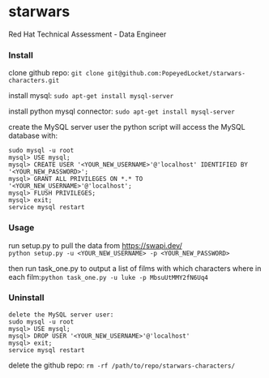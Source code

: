 # starwars
Red Hat Technical Assessment - Data Engineer



### Install

clone github repo:
`git clone git@github.com:PopeyedLocket/starwars-characters.git`

install mysql:
`sudo apt-get install mysql-server`

install python mysql connector:
`sudo apt-get install mysql-server`

create the MySQL server user the python script will access the MySQL database with:
```
sudo mysql -u root
mysql> USE mysql;
mysql> CREATE USER '<YOUR_NEW_USERNAME>'@'localhost' IDENTIFIED BY '<YOUR_NEW_PASSWORD>';
mysql> GRANT ALL PRIVILEGES ON *.* TO '<YOUR_NEW_USERNAME>'@'localhost';
mysql> FLUSH PRIVILEGES;
mysql> exit;
service mysql restart
```



### Usage

run setup.py to pull the data from ​https://swapi.dev/<br/>
`python setup.py -u <YOUR_NEW_USERNAME> -p <YOUR_NEW_PASSWORD>`

then run task_one.py to output a list of films with which characters where in each film:
​`python task_one.py -u luke -p MbsuUtMMY2fN6Uq4`



### Uninstall
```
delete the MySQL server user:
sudo mysql -u root
mysql> USE mysql;
mysql> DROP USER '<YOUR_NEW_USERNAME>'@'localhost'
mysql> exit;
service mysql restart
```

delete the github repo:
`rm -rf /path/to/repo/starwars-characters/`
